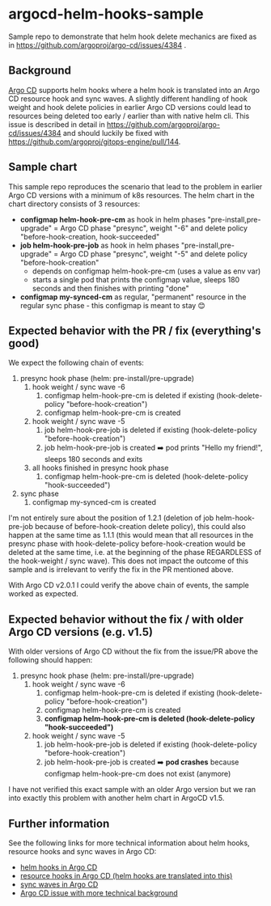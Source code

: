 # argocd-helm-hooks-sample
Sample repo to demonstrate that helm hook delete mechanics are fixed as in https://github.com/argoproj/argo-cd/issues/4384 .

## Background
[Argo CD](https://github.com/argoproj/argo-cd) supports helm hooks where a helm hook is translated into an Argo CD resource hook and sync waves. A slightly different handling of hook weight and hook delete policies in earlier Argo CD versions could lead to resources being deleted too early / earlier than with native helm cli. This issue is described in detail in https://github.com/argoproj/argo-cd/issues/4384 and should luckily be fixed with https://github.com/argoproj/gitops-engine/pull/144.

## Sample chart
This sample repo reproduces the scenario that lead to the problem in earlier Argo CD versions with a minimum of k8s resources. The helm chart in the chart directory consists of 3 resources:

- **configmap helm-hook-pre-cm** as hook in helm phases "pre-install,pre-upgrade" = Argo CD phase "presync", weight "-6" and delete policy "before-hook-creation, hook-succeeded"
- **job helm-hook-pre-job** as hook in helm phases "pre-install,pre-upgrade" = Argo CD phase "presync", weight "-5" and delete policy "before-hook-creation"
    - depends on configmap helm-hook-pre-cm (uses a value as env var)
    - starts a single pod that prints the configmap value, sleeps 180 seconds and then finishes with printing "done"
- **configmap my-synced-cm** as regular, "permanent" resource in the regular sync phase - this configmap is meant to stay :blush:

## Expected behavior with the PR / fix (everything's good)
We expect the following chain of events:

1. presync hook phase (helm: pre-install/pre-upgrade)
    1. hook weight / sync wave -6
        1. configmap helm-hook-pre-cm is deleted if existing (hook-delete-policy "before-hook-creation")
        2. configmap helm-hook-pre-cm is created
    2. hook weight / sync wave -5
        1. job helm-hook-pre-job is deleted if existing (hook-delete-policy "before-hook-creation")
        2. job helm-hook-pre-job is created :arrow_right: pod prints "Hello my friend!", sleeps 180 seconds and exits
    3. all hooks finished in presync hook phase
        1. configmap helm-hook-pre-cm is deleted (hook-delete-policy "hook-succeeded")
2. sync phase
    1. configmap my-synced-cm is created

I'm not entirely sure about the position of 1.2.1 (deletion of job helm-hook-pre-job because of before-hook-creation delete policy), this could also happen at the same time as 1.1.1 (this would mean that all resources in the presync phase with hook-delete-policy before-hook-creation would be deleted at the same time, i.e. at the beginning of the phase REGARDLESS of the hook-weight / sync wave).
This does not impact the outcome of this sample and is irrelevant to verify the fix in the PR mentioned above.

With Argo CD v2.0.1 I could verify the above chain of events, the sample worked as expected.

## Expected behavior without the fix / with older Argo CD versions (e.g. v1.5)
With older versions of Argo CD without the fix from the issue/PR above the following should happen:

1. presync hook phase (helm: pre-install/pre-upgrade)
    1. hook weight / sync wave -6
        1. configmap helm-hook-pre-cm is deleted if existing (hook-delete-policy "before-hook-creation")
        2. configmap helm-hook-pre-cm is created
        3. **configmap helm-hook-pre-cm is deleted (hook-delete-policy "hook-succeeded")**
    2. hook weight / sync wave -5
        1. job helm-hook-pre-job is deleted if existing (hook-delete-policy "before-hook-creation")
        2. job helm-hook-pre-job is created :arrow_right: **pod crashes** because configmap helm-hook-pre-cm does not exist (anymore)

I have not verified this exact sample with an older Argo version but we ran into exactly this problem with another helm chart in ArgoCD v1.5.

## Further information
See the following links for more technical information about helm hooks, resource hooks and sync waves in Argo CD:

- [helm hooks in Argo CD](https://argoproj.github.io/argo-cd/user-guide/helm/#helm-hooks)
- [resource hooks in Argo CD (helm hooks are translated into this)](https://argoproj.github.io/argo-cd/user-guide/resource_hooks/)
- [sync waves in Argo CD](https://argoproj.github.io/argo-cd/user-guide/sync-waves/)
- [Argo CD issue with more technical background](https://github.com/argoproj/argo-cd/issues/4384)